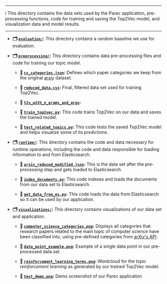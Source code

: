 ***
ℹ️ This directory contains the data sets used by the Parec application, pre-processing functions, code for training and saving the Top2Vec model, and visualization data and model results.

***

- **🗂️ [`evaluation/`](parec-backend/app/data/evaluation):** This directory contains a random baseline we use for evaluation.


- **🗂️ [`preprocessing/`](parec-backend/app/data/preprocessing):** This directory contains data pre-processing files and code for training our topic model.

    - **💽 [`cs_categories.json`](parec-backend/app/data/preprocessing/cs_categories.json):** Defines which paper categories we keep from the original [arxiv](https://www.kaggle.com/datasets/Cornell-University/arxiv) dataset.

    - **💽 [`reduced_data.csv`](parec-backend/app/data/preprocessing/reduced_data.csv):** Final, filtered data set used for training Top2Vec.

    - **👾 [`t2v_with_n_grams_and_args`](parec-backend/app/data/preprocessing/t2v_with_n_grams_and_args):**

    - **📄 [`train_top2vec.py`](parec-backend/app/data/preprocessing/train_top2vec.py):** This code trains Top2Vec on our data and saves the trained model.

    - **📄 [`test_related_topics.py`](parec-backend/app/data/preprocessing/test_related_topics.py):** This code tests the saved Top2Vec model and helps visualize some of its predictions.



- **🗂️ [`runtime/`](parec-backend/app/data/runtime):** This directory contains the code and data necessary for runtime operations, including the code and data responsible for loading information to and from Elasticsearch.

    - **💽 [`arxiv_reduced_modified.json`](parec-backend/app/data/runtime/arxiv_reduced_modified.json):** This is the data set after the pre-processing step and gets loaded to Elasticsearch.

    - **📄 [`index_documents.py`](parec-backend/app/data/runtime/index_documents.py):** This code indexes and loads the documents from our data set to Elasticsearch.

    - **📄 [`get_data_from_es.py`](parec-backend/app/data/runtime/get_data_from_es.py):** This code loads the data from Elasticsearch so it can be used by our application.



- **🗂️ [`visualizations/`](parec-backend/app/data/visualizations):** This directory contains visualizations of our data set and application.

    - **📸 [`computer_science_categories.png`](parec-backend/app/data/visualizations/computer_science_categories.png):** Displays all categories that research papers related to the main topic of computer science have been classified into, using pre-defined categories from [arXiv's API](https://info.arxiv.org/help/api/classify.html). 

    - **📸 [`data_point_example.png`](parec-backend/app/data/visualizations/data_point_example.png):** Example of a single data point in our pre-processed data set.

    - **📸 [`reinforcement_learning_terms.png`](parec-backend/app/data/visualizations/reinforcement_learning_terms.png):** Wordcloud for the topic *reinforcement learning* as generated by our trained Top2Vec model.

    - **📸 [`test_demo.png`](parec-backend/app/data/visualizations/test_demo.png):** Demo screenshot of our Parec application
